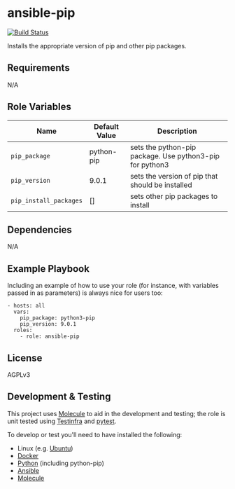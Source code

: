 ansible-pip
=========
[![Build Status](https://travis-ci.org/openstax/ansible-pip.svg?branch=master)](https://travis-ci.org/openstax/ansible-pip)

Installs the appropriate version of pip and other pip packages.

Requirements
------------

N/A

Role Variables
--------------
| Name                   | Default Value | Description                                              |
| ---------------------- | ------------- | -------------------------------------------------------- |
| `pip_package`          | python-pip    | sets the python-pip package. Use python3-pip for python3 |
| `pip_version`          | 9.0.1         | sets the version of pip that should be installed         |
| `pip_install_packages` | []            | sets other pip packages to install                       |


Dependencies
------------

N/A

Example Playbook
----------------

Including an example of how to use your role (for instance, with variables passed in as parameters) is always nice for users too:

    - hosts: all
      vars:
        pip_package: python3-pip
        pip_version: 9.0.1
      roles:
        - role: ansible-pip

License
-------

AGPLv3

Development & Testing
---------------------

This project uses [Molecule](http://molecule.readthedocs.io/) to aid in the
development and testing; the role is unit tested using
[Testinfra](http://testinfra.readthedocs.io/) and
[pytest](http://docs.pytest.org/).

To develop or test you'll need to have installed the following:

* Linux (e.g. [Ubuntu](http://www.ubuntu.com/))
* [Docker](https://www.docker.com/)
* [Python](https://www.python.org/) (including python-pip)
* [Ansible](https://www.ansible.com/)
* [Molecule](http://molecule.readthedocs.io/)
